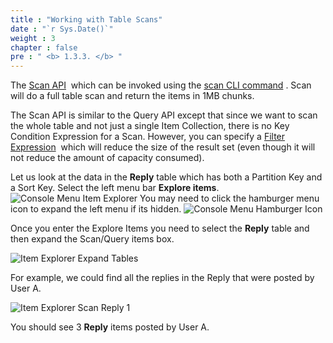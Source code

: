 ```yaml
---
title : "Working with Table Scans"
date : "`r Sys.Date()`"
weight : 3
chapter : false
pre : " <b> 1.3.3. </b> "
---
```


The [Scan API](https://docs.aws.amazon.com/amazondynamodb/latest/APIReference/API_Scan.html)  which can be invoked using the [scan CLI command](https://docs.aws.amazon.com/cli/latest/reference/dynamodb/scan.html) . Scan will do a full table scan and return the items in 1MB chunks.

The Scan API is similar to the Query API except that since we want to scan the whole table and not just a single Item Collection, there is no Key Condition Expression for a Scan. However, you can specify a [Filter Expression](https://docs.aws.amazon.com/amazondynamodb/latest/developerguide/Scan.html#Scan.FilterExpression)  which will reduce the size of the result set (even though it will not reduce the amount of capacity consumed).

Let us look at the data in the **Reply** table which has both a Partition Key and a Sort Key. Select the left menu bar **Explore items**. ![Console Menu Item Explorer](/images/1/1.3/11.png) You may need to click the hamburger menu icon to expand the left menu if its hidden. ![Console Menu Hamburger Icon](/images/1/1.3/12.png)

Once you enter the Explore Items you need to select the **Reply** table and then expand the Scan/Query items box.

![Item Explorer Expand Tables](/images/1/1.3/13.png)

For example, we could find all the replies in the Reply that were posted by User A.

![Item Explorer Scan Reply 1](/images/1/1.3/14.png)

You should see 3 **Reply** items posted by User A.